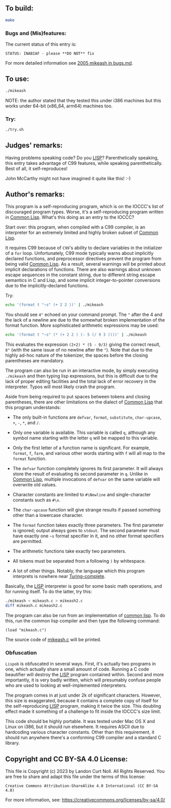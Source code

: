 ## To build:

```sh
make
```


### Bugs and (Mis)features:

The current status of this entry is:

```
STATUS: INABIAF - please **DO NOT** fix
```

For more detailed information see [2005 mikeash in bugs.md](/bugs.md#2005-mikeash).


## To use:

```sh
./mikeash
```

NOTE: the author stated that they tested this under i386 machines but this works
under 64-bit (x86_64, arm64) machines too.


### Try:

```sh
./try.sh
```


## Judges' remarks:

Having problems speaking code?  Do you [LISP][]?  Parenthetically
speaking, this entry takes advantage of C99 features, while
speaking parenthetically.  Best of all, it self-reproduces!

John McCarthy might not have imagined it quite like this!  :-)

[LISP]: https://en.wikipedia.org/wiki/Lisp_(programming_language)


## Author's remarks:

This program is a self-reproducing program, which is on the IOCCC's list
of discouraged program types. Worse, it's a self-reproducing program
written in [Common Lisp](https://en.wikipedia.org/wiki/Common_Lisp). What's this
doing as an entry to the IOCCC?

Start over: this program, when compiled with a C99 compiler, is an
interpreter for an extremely limited and highly broken subset of [Common
Lisp](https://en.wikipedia.org/wiki/Common_Lisp).

It requires C99 because of `C99`'s ability to declare variables in the
initializer of a `for` loop. Unfortunately, C99 mode typically warns about
implicitly declared functions, and preprocessor directives prevent the program
from being valid [Common Lisp](https://en.wikipedia.org/wiki/Common_Lisp). As a
result, several warnings will be printed about implicit declarations of
functions. There are also warnings about unknown escape sequences in the
constant string, due to different string escape semantics in C and Lisp, and
some implicit integer-to-pointer conversions due to the implicitly-declared
functions.

Try:

```sh
echo '(format t "~s" (+ 2 2 ))' | ./mikeash
```

You should see `4"` echoed on your command prompt. The `"` after the 4 and
the lack of a newline are due to the somewhat broken implementation of
the format function. More sophisticated arithmetic expressions may be
used:

```sh
echo '(format t "~s" (* (+ 2 2 ) (- 5 (/ 9 3 ))))' | ./mikeash
```

This evaluates the expression `(2+2) * (5 - 9/3)` giving the correct result,
`8"` (with the same issue of no newline after the `"`).  Note that due to the
highly ad-hoc nature of the tokenizer, the spaces before the closing parentheses
are mandatory.

The program can also be run in an interactive mode, by simply executing
`./mikeash` and then typing lisp expressions, but this is difficult due to the
lack of proper editing facilities and the total lack of error recovery in the
interpreter. Typos will most likely crash the program.

Aside from being required to put spaces between tokens and closing parentheses,
there are other limitations on the dialect of [Common
Lisp](https://en.wikipedia.org/wiki/Common_Lisp) that this program understands:

* The only built-in functions are `defvar`, `format`, `substitute`,
`char-upcase`, `+`, `-`, `*`, and `/`.

* Only one variable is available. This variable is called `q`, although any
symbol name starting with the letter `q` will be mapped to this variable.

* Only the first letter of a function name is significant. For example,
`format`, `f`, `farm`, and various other words starting with `f` will all map to
the `format` function.

* The `defvar` function completely ignores its first parameter. It will always
store the result of evaluating its second parameter in `q`. Unlike in [Common
Lisp](https://en.wikipedia.org/wiki/Common_Lisp), multiple invocations of
`defvar` on the same variable will overwrite old values.

* Character constants are limited to `#\Newline` and single-character
constants such as `#\x`.

* The `char-upcase` function will give strange results if passed something
other than a lowercase character.

* The `format` function takes exactly three parameters. The first parameter is
ignored; output always goes to `stdout`. The second parameter must have exactly
one `~s` format specifier in it, and no other format specifiers are permitted.

* The arithmetic functions take exactly two parameters.

* All tokens must be separated from a following `)` by whitespace.

* A lot of other things. Notably, the language which this program interprets is
nowhere near
[Turing-complete](https://en.wikipedia.org/wiki/Turing_completeness).

Basically, the [LISP][] interpreter is good for some basic math operations, and
for running itself. To do the latter, try this:

```sh
./mikeash < mikeash.c > mikeash2.c
diff mikeash.c mikeash2.c
```

The program can also be run from an implementation of [common
lisp](https://en.wikipedia.org/wiki/Common_Lisp). To do
this, run the common lisp compiler and then type the following command:

```
(load "mikeash.c")
```

The source code of [mikeash.c](mikeash.c) will be printed.


### Obfuscation

`Lispob` is obfuscated in several ways. First, it's actually two programs
in one, which actually share a small amount of code. Running a C code
beautifier will destroy the [LISP][] program contained within. Second and
more importantly, it is very badly written, which will presumably
confuse people who are used to looking at well-implemented interpreters.

The program comes in at just under 2k of significant characters.  However, this
size is exaggerated, because it contains a complete copy of itself for the
self-reproducing [LISP](https://en.wikipedia.org/wiki/Turing_completeness)
program, making it twice the size. This doubling effect made it something of a
challenge to fit inside the IOCCC's size limit.

This code should be highly portable. It was tested under Mac OS X and
Linux on i386, but it should run elsewhere. It requires ASCII due to
hardcoding various character constants. Other than this requirement, it
should run anywhere there's a conforming C99 compiler and a standard
C library.


## Copyright and CC BY-SA 4.0 License:

This file is Copyright (c) 2023 by Landon Curt Noll.  All Rights Reserved.
You are free to share and adapt this file under the terms of this license:

    Creative Commons Attribution-ShareAlike 4.0 International (CC BY-SA 4.0)

For more information, see: https://creativecommons.org/licenses/by-sa/4.0/
